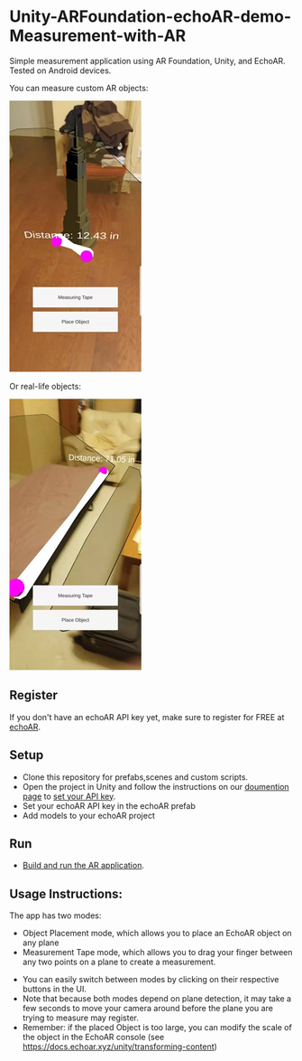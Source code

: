# Unity-ARFoundation-echoAR-demo-Measurement-with-AR
Simple measurement application using AR Foundation, Unity, and EchoAR. Tested on Android devices.

You can measure custom AR objects:

![ar_measure](/Screenshots/AR_object_measure.jpg)

Or real-life objects:

![measure](/Screenshots/real_object_measure.jpg)


## Register
If you don't have an echoAR API key yet, make sure to register for FREE at [echoAR](https://console.echoar.xyz/#/auth/register).

## Setup
* Clone this repository for prefabs,scenes and custom scripts.
* Open the project in Unity and follow the instructions on our [doumention page](https://docs.echoar.xyz/unity/adding-ar-capabilities) to [set your API key](https://docs.echoar.xyz/unity/adding-ar-capabilities#3-set-you-api-key).
* Set your echoAR API key in the echoAR prefab
* Add models to your echoAR project

## Run
* [Build and run the AR application](https://docs.echoar.xyz/unity/adding-ar-capabilities#4-build-and-run-the-ar-application).

## Usage Instructions:
The app has two modes:
* Object Placement mode, which allows you to place an EchoAR object on any plane
* Measurement Tape mode, which allows you to drag your finger between any two points on a plane to create a measurement.

- You can easily switch between modes by clicking on their respective buttons in the UI. 
- Note that because both modes depend on plane detection, it may take a few seconds to move your camera around before the plane you are trying to measure may register.
- Remember: if the placed Object is too large, you can modify the scale of the object in the EchoAR console (see https://docs.echoar.xyz/unity/transforming-content)
